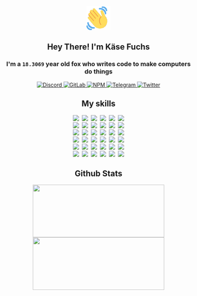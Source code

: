 <div><p align=center><img src=./resources/images/wave.gif width=64px height=64px></p><h2 align=center>Hey There! I'm Käse Fuchs</h2><h3 align=center>I'm a <code>18.3069</code> year old fox who writes code to make computers do things</h3><p align=center><a href=https://discord.com/users/507526681125322772><img alt=Discord src="https://img.shields.io/badge/Discord-5865F2?logo=discord&logoColor=white&style=flat-square#71bc778eb2d8140736a6bfbf40d3967f"> </a><a href=https://gitlab.com/kasefuchs><img alt=GitLab src="https://img.shields.io/badge/GitLab-330F63?logo=gitlab&logoColor=white&style=flat-square#71bc778eb2d8140736a6bfbf40d3967f"> </a><a href=https://npmjs.com/~kasefuchs><img alt=NPM src="https://img.shields.io/badge/NPM-CB3837?logo=npm&logoColor=white&style=flat-square#71bc778eb2d8140736a6bfbf40d3967f"> </a><a href=https://t.me/kasefuchs><img alt=Telegram src="https://img.shields.io/badge/Telegram-2CA5E0?logo=telegram&logoColor=white&style=flat-square#71bc778eb2d8140736a6bfbf40d3967f"> </a><a href=https://twitter.com/kasefuchs><img alt=Twitter src="https://img.shields.io/badge/Twitter-1DA1F2?logo=twitter&logoColor=white&style=flat-square#71bc778eb2d8140736a6bfbf40d3967f"></a></p><h2 align=center>My skills</h2><p align=center><a href=https://aws.amazon.com/ ><picture><source srcset="https://skillicons.dev/icons?i=aws&theme=dark#71bc778eb2d8140736a6bfbf40d3967f" media="(prefers-color-scheme: dark)"><source srcset="https://skillicons.dev/icons?i=aws&theme=light#71bc778eb2d8140736a6bfbf40d3967f" media="(prefers-color-scheme: light), (prefers-color-scheme: no-preference)"><img src="https://skillicons.dev/icons?i=aws&theme=light#71bc778eb2d8140736a6bfbf40d3967f"></picture></a>&nbsp;&nbsp;<a href=https://en.wikipedia.org/wiki/Bash_(Unix_shell)><picture><source srcset="https://skillicons.dev/icons?i=bash&theme=dark#71bc778eb2d8140736a6bfbf40d3967f" media="(prefers-color-scheme: dark)"><source srcset="https://skillicons.dev/icons?i=bash&theme=light#71bc778eb2d8140736a6bfbf40d3967f" media="(prefers-color-scheme: light), (prefers-color-scheme: no-preference)"><img src="https://skillicons.dev/icons?i=bash&theme=light#71bc778eb2d8140736a6bfbf40d3967f"></picture></a>&nbsp;&nbsp;<a href=https://discord.com/developers/docs><picture><source srcset="https://skillicons.dev/icons?i=bots&theme=dark#71bc778eb2d8140736a6bfbf40d3967f" media="(prefers-color-scheme: dark)"><source srcset="https://skillicons.dev/icons?i=bots&theme=light#71bc778eb2d8140736a6bfbf40d3967f" media="(prefers-color-scheme: light), (prefers-color-scheme: no-preference)"><img src="https://skillicons.dev/icons?i=bots&theme=light#71bc778eb2d8140736a6bfbf40d3967f"></picture></a>&nbsp;&nbsp;<a href=https://www.cloudflare.com/ ><picture><source srcset="https://skillicons.dev/icons?i=cloudflare&theme=dark#71bc778eb2d8140736a6bfbf40d3967f" media="(prefers-color-scheme: dark)"><source srcset="https://skillicons.dev/icons?i=cloudflare&theme=light#71bc778eb2d8140736a6bfbf40d3967f" media="(prefers-color-scheme: light), (prefers-color-scheme: no-preference)"><img src="https://skillicons.dev/icons?i=cloudflare&theme=light#71bc778eb2d8140736a6bfbf40d3967f"></picture></a>&nbsp;&nbsp;<a href=https://en.wikipedia.org/wiki/CSS><picture><source srcset="https://skillicons.dev/icons?i=css&theme=dark#71bc778eb2d8140736a6bfbf40d3967f" media="(prefers-color-scheme: dark)"><source srcset="https://skillicons.dev/icons?i=css&theme=light#71bc778eb2d8140736a6bfbf40d3967f" media="(prefers-color-scheme: light), (prefers-color-scheme: no-preference)"><img src="https://skillicons.dev/icons?i=css&theme=light#71bc778eb2d8140736a6bfbf40d3967f"></picture></a>&nbsp;&nbsp;<a href=https://www.docker.com/ ><picture><source srcset="https://skillicons.dev/icons?i=docker&theme=dark#71bc778eb2d8140736a6bfbf40d3967f" media="(prefers-color-scheme: dark)"><source srcset="https://skillicons.dev/icons?i=docker&theme=light#71bc778eb2d8140736a6bfbf40d3967f" media="(prefers-color-scheme: light), (prefers-color-scheme: no-preference)"><img src="https://skillicons.dev/icons?i=docker&theme=light#71bc778eb2d8140736a6bfbf40d3967f"></picture></a><br><a href=https://www.electronjs.org/ ><picture><source srcset="https://skillicons.dev/icons?i=electron&theme=dark#71bc778eb2d8140736a6bfbf40d3967f" media="(prefers-color-scheme: dark)"><source srcset="https://skillicons.dev/icons?i=electron&theme=light#71bc778eb2d8140736a6bfbf40d3967f" media="(prefers-color-scheme: light), (prefers-color-scheme: no-preference)"><img src="https://skillicons.dev/icons?i=electron&theme=light#71bc778eb2d8140736a6bfbf40d3967f"></picture></a>&nbsp;&nbsp;<a href=https://expressjs.com/ ><picture><source srcset="https://skillicons.dev/icons?i=express&theme=dark#71bc778eb2d8140736a6bfbf40d3967f" media="(prefers-color-scheme: dark)"><source srcset="https://skillicons.dev/icons?i=express&theme=light#71bc778eb2d8140736a6bfbf40d3967f" media="(prefers-color-scheme: light), (prefers-color-scheme: no-preference)"><img src="https://skillicons.dev/icons?i=express&theme=light#71bc778eb2d8140736a6bfbf40d3967f"></picture></a>&nbsp;&nbsp;<a href=https://www.figma.com/ ><picture><source srcset="https://skillicons.dev/icons?i=figma&theme=dark#71bc778eb2d8140736a6bfbf40d3967f" media="(prefers-color-scheme: dark)"><source srcset="https://skillicons.dev/icons?i=figma&theme=light#71bc778eb2d8140736a6bfbf40d3967f" media="(prefers-color-scheme: light), (prefers-color-scheme: no-preference)"><img src="https://skillicons.dev/icons?i=figma&theme=light#71bc778eb2d8140736a6bfbf40d3967f"></picture></a>&nbsp;&nbsp;<a href=https://firebase.google.com/ ><picture><source srcset="https://skillicons.dev/icons?i=firebase&theme=dark#71bc778eb2d8140736a6bfbf40d3967f" media="(prefers-color-scheme: dark)"><source srcset="https://skillicons.dev/icons?i=firebase&theme=light#71bc778eb2d8140736a6bfbf40d3967f" media="(prefers-color-scheme: light), (prefers-color-scheme: no-preference)"><img src="https://skillicons.dev/icons?i=firebase&theme=light#71bc778eb2d8140736a6bfbf40d3967f"></picture></a>&nbsp;&nbsp;<a href=https://flask.palletsprojects.com/ ><picture><source srcset="https://skillicons.dev/icons?i=flask&theme=dark#71bc778eb2d8140736a6bfbf40d3967f" media="(prefers-color-scheme: dark)"><source srcset="https://skillicons.dev/icons?i=flask&theme=light#71bc778eb2d8140736a6bfbf40d3967f" media="(prefers-color-scheme: light), (prefers-color-scheme: no-preference)"><img src="https://skillicons.dev/icons?i=flask&theme=light#71bc778eb2d8140736a6bfbf40d3967f"></picture></a>&nbsp;&nbsp;<a href=https://cloud.google.com/ ><picture><source srcset="https://skillicons.dev/icons?i=gcp&theme=dark#71bc778eb2d8140736a6bfbf40d3967f" media="(prefers-color-scheme: dark)"><source srcset="https://skillicons.dev/icons?i=gcp&theme=light#71bc778eb2d8140736a6bfbf40d3967f" media="(prefers-color-scheme: light), (prefers-color-scheme: no-preference)"><img src="https://skillicons.dev/icons?i=gcp&theme=light#71bc778eb2d8140736a6bfbf40d3967f"></picture></a><br><a href=https://git-scm.com/ ><picture><source srcset="https://skillicons.dev/icons?i=git&theme=dark#71bc778eb2d8140736a6bfbf40d3967f" media="(prefers-color-scheme: dark)"><source srcset="https://skillicons.dev/icons?i=git&theme=light#71bc778eb2d8140736a6bfbf40d3967f" media="(prefers-color-scheme: light), (prefers-color-scheme: no-preference)"><img src="https://skillicons.dev/icons?i=git&theme=light#71bc778eb2d8140736a6bfbf40d3967f"></picture></a>&nbsp;&nbsp;<a href=https://github.com/ ><picture><source srcset="https://skillicons.dev/icons?i=github&theme=dark#71bc778eb2d8140736a6bfbf40d3967f" media="(prefers-color-scheme: dark)"><source srcset="https://skillicons.dev/icons?i=github&theme=light#71bc778eb2d8140736a6bfbf40d3967f" media="(prefers-color-scheme: light), (prefers-color-scheme: no-preference)"><img src="https://skillicons.dev/icons?i=github&theme=light#71bc778eb2d8140736a6bfbf40d3967f"></picture></a>&nbsp;&nbsp;<a href=https://gitlab.com/ ><picture><source srcset="https://skillicons.dev/icons?i=gitlab&theme=dark#71bc778eb2d8140736a6bfbf40d3967f" media="(prefers-color-scheme: dark)"><source srcset="https://skillicons.dev/icons?i=gitlab&theme=light#71bc778eb2d8140736a6bfbf40d3967f" media="(prefers-color-scheme: light), (prefers-color-scheme: no-preference)"><img src="https://skillicons.dev/icons?i=gitlab&theme=light#71bc778eb2d8140736a6bfbf40d3967f"></picture></a>&nbsp;&nbsp;<a href=https://www.heroku.com/ ><picture><source srcset="https://skillicons.dev/icons?i=heroku&theme=dark#71bc778eb2d8140736a6bfbf40d3967f" media="(prefers-color-scheme: dark)"><source srcset="https://skillicons.dev/icons?i=heroku&theme=light#71bc778eb2d8140736a6bfbf40d3967f" media="(prefers-color-scheme: light), (prefers-color-scheme: no-preference)"><img src="https://skillicons.dev/icons?i=heroku&theme=light#71bc778eb2d8140736a6bfbf40d3967f"></picture></a>&nbsp;&nbsp;<a href=https://en.wikipedia.org/wiki/HTML><picture><source srcset="https://skillicons.dev/icons?i=html&theme=dark#71bc778eb2d8140736a6bfbf40d3967f" media="(prefers-color-scheme: dark)"><source srcset="https://skillicons.dev/icons?i=html&theme=light#71bc778eb2d8140736a6bfbf40d3967f" media="(prefers-color-scheme: light), (prefers-color-scheme: no-preference)"><img src="https://skillicons.dev/icons?i=html&theme=light#71bc778eb2d8140736a6bfbf40d3967f"></picture></a>&nbsp;&nbsp;<a href=https://en.wikipedia.org/wiki/JavaScript><picture><source srcset="https://skillicons.dev/icons?i=js&theme=dark#71bc778eb2d8140736a6bfbf40d3967f" media="(prefers-color-scheme: dark)"><source srcset="https://skillicons.dev/icons?i=js&theme=light#71bc778eb2d8140736a6bfbf40d3967f" media="(prefers-color-scheme: light), (prefers-color-scheme: no-preference)"><img src="https://skillicons.dev/icons?i=js&theme=light#71bc778eb2d8140736a6bfbf40d3967f"></picture></a><br><a href=https://en.wikipedia.org/wiki/Linux><picture><source srcset="https://skillicons.dev/icons?i=linux&theme=dark#71bc778eb2d8140736a6bfbf40d3967f" media="(prefers-color-scheme: dark)"><source srcset="https://skillicons.dev/icons?i=linux&theme=light#71bc778eb2d8140736a6bfbf40d3967f" media="(prefers-color-scheme: light), (prefers-color-scheme: no-preference)"><img src="https://skillicons.dev/icons?i=linux&theme=light#71bc778eb2d8140736a6bfbf40d3967f"></picture></a>&nbsp;&nbsp;<a href=https://mui.com/ ><picture><source srcset="https://skillicons.dev/icons?i=materialui&theme=dark#71bc778eb2d8140736a6bfbf40d3967f" media="(prefers-color-scheme: dark)"><source srcset="https://skillicons.dev/icons?i=materialui&theme=light#71bc778eb2d8140736a6bfbf40d3967f" media="(prefers-color-scheme: light), (prefers-color-scheme: no-preference)"><img src="https://skillicons.dev/icons?i=materialui&theme=light#71bc778eb2d8140736a6bfbf40d3967f"></picture></a>&nbsp;&nbsp;<a href=https://en.wikipedia.org/wiki/Markdown><picture><source srcset="https://skillicons.dev/icons?i=md&theme=dark#71bc778eb2d8140736a6bfbf40d3967f" media="(prefers-color-scheme: dark)"><source srcset="https://skillicons.dev/icons?i=md&theme=light#71bc778eb2d8140736a6bfbf40d3967f" media="(prefers-color-scheme: light), (prefers-color-scheme: no-preference)"><img src="https://skillicons.dev/icons?i=md&theme=light#71bc778eb2d8140736a6bfbf40d3967f"></picture></a>&nbsp;&nbsp;<a href=https://www.mongodb.com/ ><picture><source srcset="https://skillicons.dev/icons?i=mongodb&theme=dark#71bc778eb2d8140736a6bfbf40d3967f" media="(prefers-color-scheme: dark)"><source srcset="https://skillicons.dev/icons?i=mongodb&theme=light#71bc778eb2d8140736a6bfbf40d3967f" media="(prefers-color-scheme: light), (prefers-color-scheme: no-preference)"><img src="https://skillicons.dev/icons?i=mongodb&theme=light#71bc778eb2d8140736a6bfbf40d3967f"></picture></a>&nbsp;&nbsp;<a href=https://www.mysql.com/ ><picture><source srcset="https://skillicons.dev/icons?i=mysql&theme=dark#71bc778eb2d8140736a6bfbf40d3967f" media="(prefers-color-scheme: dark)"><source srcset="https://skillicons.dev/icons?i=mysql&theme=light#71bc778eb2d8140736a6bfbf40d3967f" media="(prefers-color-scheme: light), (prefers-color-scheme: no-preference)"><img src="https://skillicons.dev/icons?i=mysql&theme=light#71bc778eb2d8140736a6bfbf40d3967f"></picture></a>&nbsp;&nbsp;<a href=https://nextjs.org/ ><picture><source srcset="https://skillicons.dev/icons?i=nextjs&theme=dark#71bc778eb2d8140736a6bfbf40d3967f" media="(prefers-color-scheme: dark)"><source srcset="https://skillicons.dev/icons?i=nextjs&theme=light#71bc778eb2d8140736a6bfbf40d3967f" media="(prefers-color-scheme: light), (prefers-color-scheme: no-preference)"><img src="https://skillicons.dev/icons?i=nextjs&theme=light#71bc778eb2d8140736a6bfbf40d3967f"></picture></a><br><a href=https://nodejs.org/en/ ><picture><source srcset="https://skillicons.dev/icons?i=nodejs&theme=dark#71bc778eb2d8140736a6bfbf40d3967f" media="(prefers-color-scheme: dark)"><source srcset="https://skillicons.dev/icons?i=nodejs&theme=light#71bc778eb2d8140736a6bfbf40d3967f" media="(prefers-color-scheme: light), (prefers-color-scheme: no-preference)"><img src="https://skillicons.dev/icons?i=nodejs&theme=light#71bc778eb2d8140736a6bfbf40d3967f"></picture></a>&nbsp;&nbsp;<a href=https://www.postgresql.org/ ><picture><source srcset="https://skillicons.dev/icons?i=postgres&theme=dark#71bc778eb2d8140736a6bfbf40d3967f" media="(prefers-color-scheme: dark)"><source srcset="https://skillicons.dev/icons?i=postgres&theme=light#71bc778eb2d8140736a6bfbf40d3967f" media="(prefers-color-scheme: light), (prefers-color-scheme: no-preference)"><img src="https://skillicons.dev/icons?i=postgres&theme=light#71bc778eb2d8140736a6bfbf40d3967f"></picture></a>&nbsp;&nbsp;<a href=https://learn.microsoft.com/en-us/powershell/ ><picture><source srcset="https://skillicons.dev/icons?i=powershell&theme=dark#71bc778eb2d8140736a6bfbf40d3967f" media="(prefers-color-scheme: dark)"><source srcset="https://skillicons.dev/icons?i=powershell&theme=light#71bc778eb2d8140736a6bfbf40d3967f" media="(prefers-color-scheme: light), (prefers-color-scheme: no-preference)"><img src="https://skillicons.dev/icons?i=powershell&theme=light#71bc778eb2d8140736a6bfbf40d3967f"></picture></a>&nbsp;&nbsp;<a href=https://www.python.org/ ><picture><source srcset="https://skillicons.dev/icons?i=py&theme=dark#71bc778eb2d8140736a6bfbf40d3967f" media="(prefers-color-scheme: dark)"><source srcset="https://skillicons.dev/icons?i=py&theme=light#71bc778eb2d8140736a6bfbf40d3967f" media="(prefers-color-scheme: light), (prefers-color-scheme: no-preference)"><img src="https://skillicons.dev/icons?i=py&theme=light#71bc778eb2d8140736a6bfbf40d3967f"></picture></a>&nbsp;&nbsp;<a href=https://www.raspberrypi.org/ ><picture><source srcset="https://skillicons.dev/icons?i=raspberrypi&theme=dark#71bc778eb2d8140736a6bfbf40d3967f" media="(prefers-color-scheme: dark)"><source srcset="https://skillicons.dev/icons?i=raspberrypi&theme=light#71bc778eb2d8140736a6bfbf40d3967f" media="(prefers-color-scheme: light), (prefers-color-scheme: no-preference)"><img src="https://skillicons.dev/icons?i=raspberrypi&theme=light#71bc778eb2d8140736a6bfbf40d3967f"></picture></a>&nbsp;&nbsp;<a href=https://reactjs.org/ ><picture><source srcset="https://skillicons.dev/icons?i=react&theme=dark#71bc778eb2d8140736a6bfbf40d3967f" media="(prefers-color-scheme: dark)"><source srcset="https://skillicons.dev/icons?i=react&theme=light#71bc778eb2d8140736a6bfbf40d3967f" media="(prefers-color-scheme: light), (prefers-color-scheme: no-preference)"><img src="https://skillicons.dev/icons?i=react&theme=light#71bc778eb2d8140736a6bfbf40d3967f"></picture></a><br><a href=https://redux.js.org/ ><picture><source srcset="https://skillicons.dev/icons?i=redux&theme=dark#71bc778eb2d8140736a6bfbf40d3967f" media="(prefers-color-scheme: dark)"><source srcset="https://skillicons.dev/icons?i=redux&theme=light#71bc778eb2d8140736a6bfbf40d3967f" media="(prefers-color-scheme: light), (prefers-color-scheme: no-preference)"><img src="https://skillicons.dev/icons?i=redux&theme=light#71bc778eb2d8140736a6bfbf40d3967f"></picture></a>&nbsp;&nbsp;<a href=https://en.wikipedia.org/wiki/Regular_expression><picture><source srcset="https://skillicons.dev/icons?i=regex&theme=dark#71bc778eb2d8140736a6bfbf40d3967f" media="(prefers-color-scheme: dark)"><source srcset="https://skillicons.dev/icons?i=regex&theme=light#71bc778eb2d8140736a6bfbf40d3967f" media="(prefers-color-scheme: light), (prefers-color-scheme: no-preference)"><img src="https://skillicons.dev/icons?i=regex&theme=light#71bc778eb2d8140736a6bfbf40d3967f"></picture></a>&nbsp;&nbsp;<a href=https://en.wikipedia.org/wiki/Sass_(stylesheet_language)><picture><source srcset="https://skillicons.dev/icons?i=sass&theme=dark#71bc778eb2d8140736a6bfbf40d3967f" media="(prefers-color-scheme: dark)"><source srcset="https://skillicons.dev/icons?i=sass&theme=light#71bc778eb2d8140736a6bfbf40d3967f" media="(prefers-color-scheme: light), (prefers-color-scheme: no-preference)"><img src="https://skillicons.dev/icons?i=sass&theme=light#71bc778eb2d8140736a6bfbf40d3967f"></picture></a>&nbsp;&nbsp;<a href=https://www.typescriptlang.org/ ><picture><source srcset="https://skillicons.dev/icons?i=ts&theme=dark#71bc778eb2d8140736a6bfbf40d3967f" media="(prefers-color-scheme: dark)"><source srcset="https://skillicons.dev/icons?i=ts&theme=light#71bc778eb2d8140736a6bfbf40d3967f" media="(prefers-color-scheme: light), (prefers-color-scheme: no-preference)"><img src="https://skillicons.dev/icons?i=ts&theme=light#71bc778eb2d8140736a6bfbf40d3967f"></picture></a>&nbsp;&nbsp;<a href=https://unity.com/ ><picture><source srcset="https://skillicons.dev/icons?i=unity&theme=dark#71bc778eb2d8140736a6bfbf40d3967f" media="(prefers-color-scheme: dark)"><source srcset="https://skillicons.dev/icons?i=unity&theme=light#71bc778eb2d8140736a6bfbf40d3967f" media="(prefers-color-scheme: light), (prefers-color-scheme: no-preference)"><img src="https://skillicons.dev/icons?i=unity&theme=light#71bc778eb2d8140736a6bfbf40d3967f"></picture></a>&nbsp;&nbsp;<a href=https://workers.cloudflare.com/ ><picture><source srcset="https://skillicons.dev/icons?i=workers&theme=dark#71bc778eb2d8140736a6bfbf40d3967f" media="(prefers-color-scheme: dark)"><source srcset="https://skillicons.dev/icons?i=workers&theme=light#71bc778eb2d8140736a6bfbf40d3967f" media="(prefers-color-scheme: light), (prefers-color-scheme: no-preference)"><img src="https://skillicons.dev/icons?i=workers&theme=light#71bc778eb2d8140736a6bfbf40d3967f"></picture></a><br></p><h2 align=center>Github Stats</h2><p align=center><picture><source srcset="https://github-readme-stats-kasefuchs.vercel.app/api/?count_private=true&hide_border=true&hide_rank=true&line_height=20&hide_title=true&username=Kasefuchs&theme=dark#71bc778eb2d8140736a6bfbf40d3967f" media="(prefers-color-scheme: dark)"><source srcset="https://github-readme-stats-kasefuchs.vercel.app/api/?count_private=true&hide_border=true&hide_rank=true&line_height=20&hide_title=true&username=Kasefuchs&theme=light#71bc778eb2d8140736a6bfbf40d3967f" media="(prefers-color-scheme: light), (prefers-color-scheme: no-preference)"><img align=middle width=350 height=140 src="https://github-readme-stats-kasefuchs.vercel.app/api/?count_private=true&hide_border=true&hide_rank=true&line_height=20&hide_title=true&username=Kasefuchs&theme=light#71bc778eb2d8140736a6bfbf40d3967f"></picture><picture><source srcset="https://github-readme-stats-kasefuchs.vercel.app/api/top-langs/?count_private=true&hide_border=true&layout=compact&username=Kasefuchs&theme=dark#71bc778eb2d8140736a6bfbf40d3967f" media="(prefers-color-scheme: dark)"><source srcset="https://github-readme-stats-kasefuchs.vercel.app/api/top-langs/?count_private=true&hide_border=true&layout=compact&username=Kasefuchs&theme=light#71bc778eb2d8140736a6bfbf40d3967f" media="(prefers-color-scheme: light), (prefers-color-scheme: no-preference)"><img align=middle width=350 height=140 src="https://github-readme-stats-kasefuchs.vercel.app/api/top-langs/?count_private=true&hide_border=true&layout=compact&username=Kasefuchs&theme=light#71bc778eb2d8140736a6bfbf40d3967f"></picture></p><img src="https://hit.yhype.me/github/profile?user_id=64592097#71bc778eb2d8140736a6bfbf40d3967f" alt=""></div>